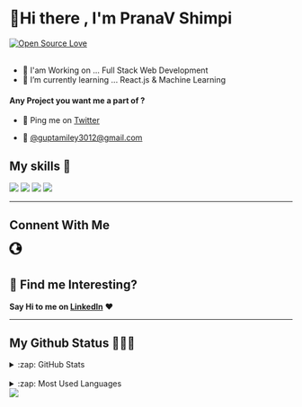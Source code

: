# 👋Hi there , I'm PranaV Shimpi 

[![Open Source Love](https://badges.frapsoft.com/os/v2/open-source.svg?v=103)](https://github.com/PranaV-Shimpi) 
<br> <br>
- 🔭 I'am Working on ... Full Stack Web Development 
- 🌱 I’m currently learning ... React.js & Machine Learning


#### Any Project you want me a part of ?

 - 👀 Ping me on [Twitter](https://twitter.com/PranaVShimpii)

 - 💌 [@guptamiley3012@gmail.com](mailto:23pranavshimpi@gmail.com)

## My skills 🚀

![](https://img.shields.io/badge/HTML5-E34F26?style=for-the-badge&logo=html5&logoColor=white)
![](https://img.shields.io/badge/JavaScript-F7DF1E?style=for-the-badge&logo=javascript&logoColor=black)
![](https://img.shields.io/badge/CSS3-1572B6?style=for-the-badge&logo=css3&logoColor=white)
![](https://img.shields.io/badge/React-20232A?style=for-the-badge&logo=react&logoColor=61DAFB)

---
## Connent With Me 

[<img align="left" alt="holisitc_developer" width="22px" color="white" src="https://raw.githubusercontent.com/iconic/open-iconic/master/svg/globe.svg" />][website]

<br />
<br />

## :dart: Find me Interesting? 
**Say Hi to me on [LinkedIn](https://www.linkedin.com/in/pranav-shimpi/)** :heart: 

---
##  My Github Status 👩🏻‍💻
<details>
  <summary color"">:zap: GitHub Stats</summary>

  <img align="left" alt="PranaV's GitHub Stats" src="https://github-readme-stats.vercel.app/api?username=PranaV-Shimpi&show_icons=true&hide_border=true" />

</details>
<br />
<details>
  <summary>:zap: Most Used Languages</summary>

<img align="left" alt="PranaV's GitHub Top Languages" src="https://github-readme-stats.vercel.app/api/top-langs/?username=Sameer411" />
</details>

<img width="48%" src="https://github-readme-streak-stats.herokuapp.com/?user=PranaV-Shimpi" />

[website]: https://pranavshimpi.ck.page/





